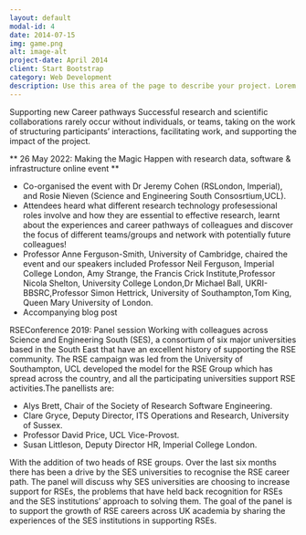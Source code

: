 ```yaml
---
layout: default
modal-id: 4
date: 2014-07-15
img: game.png
alt: image-alt
project-date: April 2014
client: Start Bootstrap
category: Web Development
description: Use this area of the page to describe your project. Lorem ipsum dolor sit amet, consectetur adipisicing elit. Mollitia neque assumenda ipsam nihil, molestias magnam, recusandae quos quis inventore quisquam velit asperiores, vitae? Reprehenderit soluta, eos quod consequuntur itaque. Nam.
---
```

Supporting new Career pathways 
Successful research and scientific collaborations rarely occur without individuals, or teams, taking on the work of structuring participants’ interactions, facilitating work, and supporting the impact of the project.  

** 26 May 2022: Making the Magic Happen with research data, software & infrastructure online event **
- Co-organised the event with Dr Jeremy Cohen (RSLondon, Imperial), and Rosie Nieven (Science and Engineering South Consosrtium,UCL). 
- Attendees heard what different research technology profesessional roles involve and how they are essential to effective research, learnt about the experiences and career pathways of colleagues and discover the focus of different teams/groups and network with potentially future colleagues!
- Professor Anne Ferguson-Smith, University of Cambridge, chaired the event and our speakers included Professor Neil Ferguson, Imperial College London, Amy Strange, the Francis Crick Institute,Professor Nicola Shelton, University College London,Dr Michael Ball, UKRI-BBSRC,Professor Simon Hettrick, University of Southampton,Tom King, Queen Mary University of London.
- Accompanying blog post

RSEConference 2019: Panel session
Working with colleagues across Science and Engineering South (SES), a consortium of six major universities based in the South East that have an excellent history of supporting the RSE community. The RSE campaign was led from the University of Southampton, UCL developed the model for the RSE Group which has spread across the country, and all the participating universities support RSE activities.The panellists are:
- Alys Brett, Chair of the Society of Research Software Engineering.
- Clare Gryce, Deputy Director, ITS Operations and Research, University of Sussex. 
- Professor David Price, UCL Vice-Provost. 
- Susan Littleson, Deputy Director HR, Imperial College London.

With the addition of two heads of RSE groups.
Over the last six months there has been a drive by the SES universities to recognise the RSE career path. The panel will discuss why SES universities are choosing to increase support for RSEs, the problems that have held back recognition for RSEs and the SES institutions’ approach to solving them. The goal of the panel is to support the growth of RSE careers across UK academia by sharing the experiences of the SES institutions in supporting RSEs.


